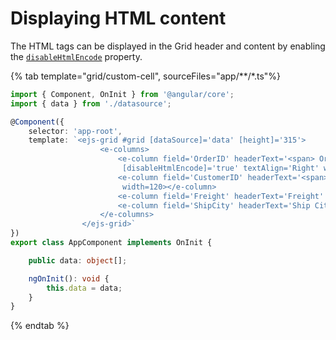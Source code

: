 # Displaying HTML content

The HTML tags can be displayed in the Grid header and content by enabling the
[`disableHtmlEncode`](../../api/grid/column/#disablehtmlencode) property.

{% tab template="grid/custom-cell", sourceFiles="app/**/*.ts"%}

```typescript
import { Component, OnInit } from '@angular/core';
import { data } from './datasource';

@Component({
    selector: 'app-root',
    template: `<ejs-grid #grid [dataSource]='data' [height]='315'>
                    <e-columns>
                        <e-column field='OrderID' headerText='<span> Order ID </span>'
                         [disableHtmlEncode]='true' textAlign='Right' width=140></e-column>
                        <e-column field='CustomerID' headerText='<span> Customer ID </span>' [disableHtmlEncode]='false'
                         width=120></e-column>
                        <e-column field='Freight' headerText='Freight' textAlign='Right' format='C2' width=80></e-column>
                        <e-column field='ShipCity' headerText='Ship City' width=130 ></e-column>
                    </e-columns>
                </ejs-grid>`
})
export class AppComponent implements OnInit {

    public data: object[];

    ngOnInit(): void {
        this.data = data;
    }
}

```

{% endtab %}